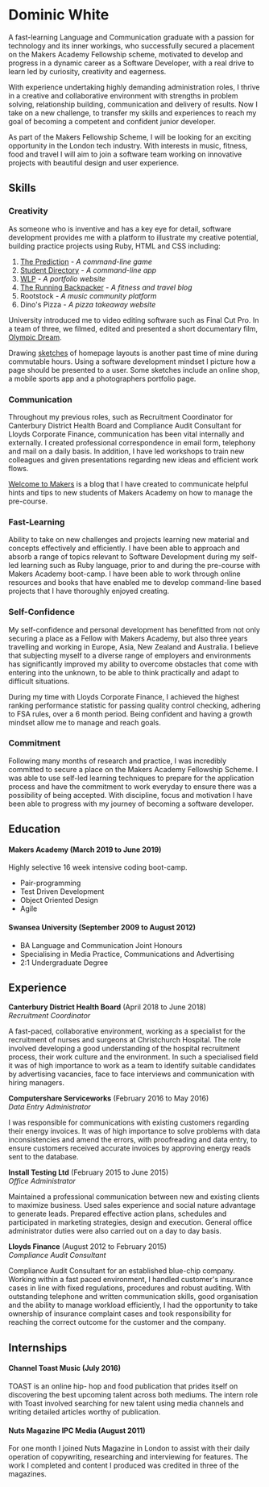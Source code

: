# Dominic White

A fast-learning Language and Communication graduate with a passion for technology and its inner workings, who successfully secured a placement on the Makers Academy Fellowship scheme, motivated to develop and progress in a dynamic career as a Software Developer, with a real drive to learn led by curiosity, creativity and eagerness.

With experience undertaking highly demanding administration roles, I thrive in a creative and collaborative environment with strengths in problem solving, relationship building, communication and delivery of results. Now I take on a new challenge, to transfer my skills and experiences to reach my goal of becoming a competent and confident junior developer.

As part of the Makers Fellowship Scheme, I will be looking for an exciting opportunity in the London tech industry. With interests in music, fitness, food and travel I will aim to join a software team working on innovative projects with beautiful design and user experience.

## Skills

### Creativity
As someone who is inventive and has a key eye for detail, software development provides me with a platform to illustrate my creative potential, building practice projects using Ruby, HTML and CSS including:

 1. [The Prediction](https://github.com/domw30/The-Prediction-Game) - *A command-line game*
 2. [Student Directory](https://github.com/domw30/student-directory-2) - *A command-line app*
 3. [WLP](https://github.com/domw30/WLP-Portfolio) - *A portfolio website*
 4. [The Running Backpacker](https://github.com/domw30/Running-Backpacker) - *A fitness and travel blog*
 5. Rootstock - *A music community platform*
 6. Dino's Pizza - *A pizza takeaway website*

University introduced me to video editing software such as Final Cut Pro. In a team of three, we filmed, edited and presented a short documentary film, [Olympic Dream](https://www.youtube.com/watch?v=8OMzfkjc_qE).

Drawing [sketches](https://github.com/domw30/CV/blob/master/sketches.pdf) of homepage layouts is another past time of mine during commutable hours. Using a software development mindset I picture how a page should be presented to a user. Some sketches include an online shop, a mobile sports app and a photographers portfolio page.

### Communication
Throughout my previous roles, such as Recruitment Coordinator for Canterbury District Health Board and Compliance Audit Consultant for Lloyds Corporate Finance, communication has been vital internally and externally. I created professional correspondence in email form, telephony and mail on a daily basis. In addition, I have led workshops to train new colleagues and given presentations regarding new ideas and efficient work flows.

[Welcome to Makers](https://medium.com/@domw30/welcome-to-makers-academy-55318cc1457d) is a blog that I have created to communicate helpful hints and tips to new students of Makers Academy on how to manage the pre-course.

### Fast-Learning
Ability to take on new challenges and projects learning new material and concepts effectively and efficiently. I have been able to approach and absorb a range of topics relevant to Software Development during my self-led learning such as Ruby language, prior to and during the pre-course with Makers Academy boot-camp. I have been able to work through online resources and books that have enabled me to develop command-line based projects that I have thoroughly enjoyed creating.

### Self-Confidence
My self-confidence and personal development has benefitted from not only securing a place as a Fellow with Makers Academy, but also three years travelling and working in Europe, Asia, New Zealand and Australia. I believe that subjecting myself to a diverse range of employers and environments has significantly improved my ability to overcome obstacles that come with entering into the unknown, to be able to think practically and adapt to difficult situations.

During my time with Lloyds Corporate Finance, I achieved the highest ranking performance statistic for passing quality control checking, adhering to FSA rules, over a 6 month period. Being confident and having a growth mindset allow me to manage and reach goals.

### Commitment
Following many months of research and practice, I was incredibly committed to secure a place on the Makers Academy Fellowship Scheme. I was able to use self-led learning techniques to prepare for the application process and have the commitment to work everyday to ensure there was a possibility of being accepted. With discipline, focus and motivation I have been able to progress with my journey of becoming a software developer.

## Education

#### Makers Academy (March 2019 to June 2019)
Highly selective 16 week intensive coding boot-camp.

- Pair-programming
- Test Driven Development
- Object Oriented Design
- Agile

#### Swansea University (September 2009 to August 2012)

- BA Language and Communication Joint Honours
- Specialising in Media Practice, Communications and Advertising
- 2:1 Undergraduate Degree

## Experience

**Canterbury District Health Board** (April 2018 to June 2018)    
*Recruitment Coordinator*

A fast-paced, collaborative environment, working as a specialist for the recruitment of nurses and surgeons at Christchurch Hospital. The role involved developing a good understanding of the hospital recruitment process, their work culture and the environment. In such a specialised field it was of high importance to work as a team to identify suitable candidates by advertising vacancies, face to face interviews and communication with hiring managers.

**Computershare Serviceworks** (February 2016 to May 2016)   
*Data Entry Administrator*

I was responsible for communications with existing customers regarding their energy invoices. It was of high importance to solve problems with data inconsistencies and amend the errors, with proofreading and data entry, to ensure customers received accurate invoices by approving energy reads sent to the database.

**Install Testing Ltd** (February 2015 to June 2015)   
*Office Administrator*

Maintained a professional communication between new and existing clients to maximize business. Used sales experience and social nature advantage to generate leads. Prepared effective action plans, schedules and participated in marketing strategies, design and execution. General office administrator duties were also carried out on a day to day basis.

**Lloyds Finance** (August 2012 to February 2015)   
*Compliance Audit Consultant*

Compliance Audit Consultant for an established blue-chip company. Working within a fast paced environment, I handled customer's insurance cases in line with fixed regulations, procedures and robust auditing. With outstanding telephone and written communication skills, good organisation and the ability to manage workload efficiently, I had the opportunity to take ownership of insurance complaint cases and took responsibility for reaching the correct outcome for the customer and the company.

## Internships

#### Channel Toast Music (July 2016)

TOAST is an online hip- hop and food publication that prides itself on discovering the best upcoming talent across both mediums. The intern role with Toast involved searching for new talent using media channels and writing detailed articles worthy of publication.

#### Nuts Magazine IPC Media (August 2011)

For one month I joined Nuts Magazine in London to assist with their daily operation of copywriting, researching and interviewing for features. The work I completed and content I produced was credited in three of the magazines.
